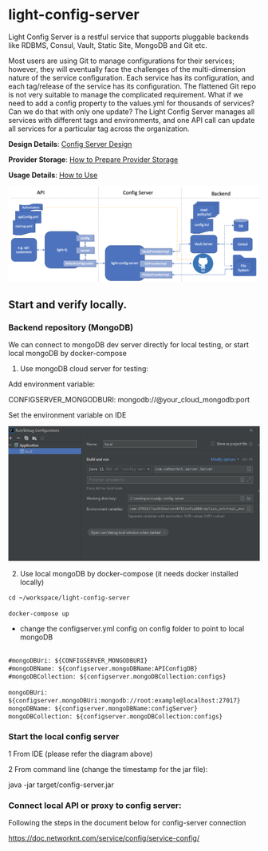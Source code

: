 # light-config-server

Light Config Server is a restful service that supports pluggable backends like RDBMS, Consul, Vault, Static Site, MongoDB and Git etc.

Most users are using Git to manage configurations for their services; however, they will eventually face the challenges of the multi-dimension nature of the service configuration. Each service has its configuration, and each tag/release of the service has its configuration. The flattened Git repo is not very suitable to manage the complicated requirement. What if we need to add a config property to the values.yml for thousands of services? Can we do that with only one update? The Light Config Server manages all services with different tags and environments, and one API call can update all services for a particular tag across the organization. 


**Design Details**: [Config Server Design](docs/DESIGN.md)

**Provider Storage**: [How to Prepare Provider Storage](docs/PROVIDERS.md)

**Usage Details**: [How to Use](docs/USAGE.md)

![Config Server Architecture](docs/ConfigServerArchitecture.png)




## Start and verify locally.

### Backend repository (MongoDB)

We can connect to mongoDB dev server directly for local testing, or start local mongoDB by docker-compose

1. Use mongoDB cloud server for testing:

Add environment variable:

CONFIGSERVER_MONGODBURI: mongodb://@your_cloud_mongodb:port


Set the environment variable on IDE

![Config Server setting](docs/config.png)

2. Use local mongoDB by docker-compose (it needs docker installed locally)

``` 
cd ~/workspace/light-config-server

docker-compose up

```

- change the configserver.yml config on config folder to point to local mongoDB

```

#mongoDBUri: ${CONFIGSERVER_MONGODBURI}
#mongoDBName: ${configserver.mongoDBName:APIConfigDB}
#mongoDBCollection: ${configserver.mongoDBCollection:configs}

mongoDBUri: ${configserver.mongoDBUri:mongodb://root:example@localhost:27017}
mongoDBName: ${configserver.mongoDBName:configServer}
mongoDBCollection: ${configserver.mongoDBCollection:configs}
```

### Start the local config server

1 From IDE (please refer the diagram above)

2 From command line (change the timestamp for the jar file):

java -jar target/config-server.jar


### Connect local API or proxy to config server:

Following the steps in the document below for config-server connection

https://doc.networknt.com/service/config/service-config/

